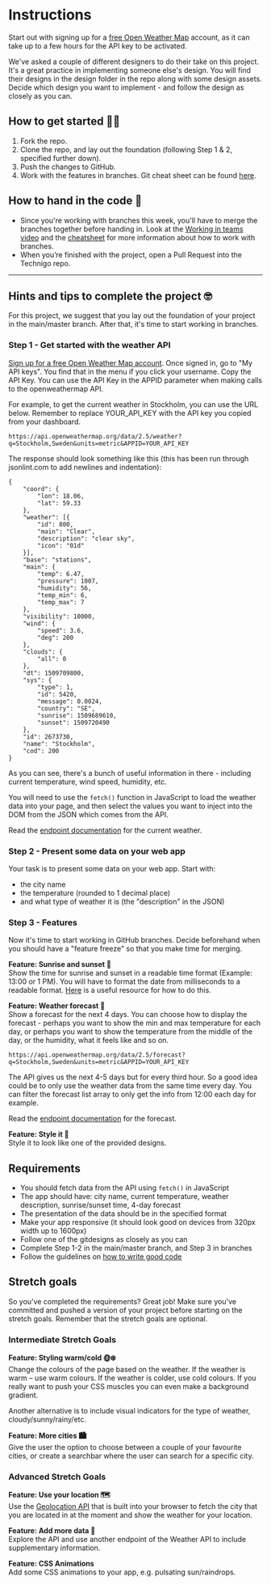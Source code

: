# Instructions

Start out with signing up for a [free Open Weather Map](https://home.openweathermap.org/users/sign_up 'free Open Weather Map') account, as it can take up to a few hours for the API key to be activated.

We've asked a couple of different designers to do their take on this project. It's a great practice in implementing someone else's design. You will find their designs in the design folder in the repo along with some design assets. Decide which design you want to implement - and follow the design as closely as you can.

## How to get started 💪🏼

1. Fork the repo.
2. Clone the repo, and lay out the foundation (following Step 1 & 2, specified further down).
3. Push the changes to GitHub.
4. Work with the features in branches. Git cheat sheet can be found [here](https://www.notion.so/424c3528791e42d0a7daabe6f0b5a308?pvs=21).

## How to hand in the code 🎯

- Since you're working with branches this week, you'll have to merge the branches together before handing in. Look at the [Working in teams video](https://www.notion.so/46b2f4e4a01847a8bf575f9904739088?pvs=21) and the [cheatsheet](https://www.notion.so/424c3528791e42d0a7daabe6f0b5a308?pvs=21) for more information about how to work with branches.
- When you’re finished with the project, open a Pull Request into the Technigo repo.

---

## Hints and tips to complete the project 🤓

For this project, we suggest that you lay out the foundation of your project in the main/master branch. After that, it's time to start working in branches.

### Step 1 - Get started with the weather API

[Sign up for a free Open Weather Map account](https://home.openweathermap.org/users/sign_up). Once signed in, go to "My API keys". You find that in the menu if you click your username. Copy the API Key. You can use the API Key in the APPID parameter when making calls to the openweathermap API.

For example, to get the current weather in Stockholm, you can use the URL below. Remember to replace YOUR_API_KEY with the API key you copied from your dashboard.

```
https://api.openweathermap.org/data/2.5/weather?q=Stockholm,Sweden&units=metric&APPID=YOUR_API_KEY
```

The response should look something like this (this has been run through jsonlint.com to add newlines and indentation):

```
{
	"coord": {
		"lon": 18.06,
		"lat": 59.33
	},
	"weather": [{
		"id": 800,
		"main": "Clear",
		"description": "clear sky",
		"icon": "01d"
	}],
	"base": "stations",
	"main": {
		"temp": 6.47,
		"pressure": 1007,
		"humidity": 56,
		"temp_min": 6,
		"temp_max": 7
	},
	"visibility": 10000,
	"wind": {
		"speed": 3.6,
		"deg": 200
	},
	"clouds": {
		"all": 0
	},
	"dt": 1509709800,
	"sys": {
		"type": 1,
		"id": 5420,
		"message": 0.0024,
		"country": "SE",
		"sunrise": 1509689610,
		"sunset": 1509720490
	},
	"id": 2673730,
	"name": "Stockholm",
	"cod": 200
}
```

As you can see, there's a bunch of useful information in there - including current temperature, wind speed, humidity, etc.

You will need to use the `fetch()` function in JavaScript to load the weather data into your page, and then select the values you want to inject into the DOM from the JSON which comes from the API.

Read the [endpoint documentation](https://openweathermap.org/current) for the current weather.

### Step 2 - Present some data on your web app

Your task is to present some data on your web app. Start with:

- the city name
- the temperature (rounded to 1 decimal place)
- and what type of weather it is (the "description" in the JSON)

### Step 3 - Features

Now it's time to start working in GitHub branches. Decide beforehand when you should have a "feature freeze" so that you make time for merging.

**Feature: Sunrise and sunset 🌅**  
Show the time for sunrise and sunset in a readable time format (Example: 13:00 or 1 PM). You will have to format the date from milliseconds to a readable format. [Here](https://developer.mozilla.org/en-US/docs/Web/JavaScript/Reference/Global_Objects/Date 'Here') is a useful resource for how to do this.

**Feature: Weather forecast 📅**  
Show a forecast for the next 4 days. You can choose how to display the forecast - perhaps you want to show the min and max temperature for each day, or perhaps you want to show the temperature from the middle of the day, or the humidity, what it feels like and so on.

```
https://api.openweathermap.org/data/2.5/forecast?q=Stockholm,Sweden&units=metric&APPID=YOUR_API_KEY
```

The API gives us the next 4-5 days but for every third hour. So a good idea could be to only use the weather data from the same time every day. You can filter the forecast list array to only get the info from 12:00 each day for example.

Read the [endpoint documentation](https://openweathermap.org/forecast5 'endpoint documentation') for the forecast.

**Feature: Style it 🎨**  
Style it to look like one of the provided designs.

## Requirements

- You should fetch data from the API using `fetch()` in JavaScript
- The app should have: city name, current temperature, weather description, sunrise/sunset time, 4-day forecast
- The presentation of the data should be in the specified format
- Make your app responsive (it should look good on devices from 320px width up to 1600px)
- Follow one of the gitdesigns as closely as you can
- Complete Step 1-2 in the main/master branch, and Step 3 in branches
- Follow the guidelines on [how to write good code](https://www.notion.so/Guidelines-for-how-to-write-good-code-59abdd4307a24f5ca7914d566326f4df?pvs=4 'how to write good code')

## Stretch goals

So you’ve completed the requirements? Great job! Make sure you've committed and pushed a version of your project before starting on the stretch goals. Remember that the stretch goals are optional.

### Intermediate Stretch Goals

**Feature: Styling warm/cold 🌞❄️**  
Change the colours of the page based on the weather. If the weather is warm – use warm colours. If the weather is colder, use cold colours. If you really want to push your CSS muscles you can even make a background gradient.

Another alternative is to include visual indicators for the type of weather, cloudy/sunny/rainy/etc.

**Feature: More cities 🏙️**  
Give the user the option to choose between a couple of your favourite cities, or create a searchbar where the user can search for a specific city.

### Advanced Stretch Goals

**Feature: Use your location 🗺️**  
Use the [Geolocation API](https://www.w3schools.com/html/html5_geolocation.asp 'Geolocation API') that is built into your browser to fetch the city that you are located in at the moment and show the weather for your location.

**Feature: Add more data 💽**  
Explore the API and use another endpoint of the Weather API to include supplementary information.

**Feature: CSS Animations**  
Add some CSS animations to your app, e.g. pulsating sun/raindrops.
